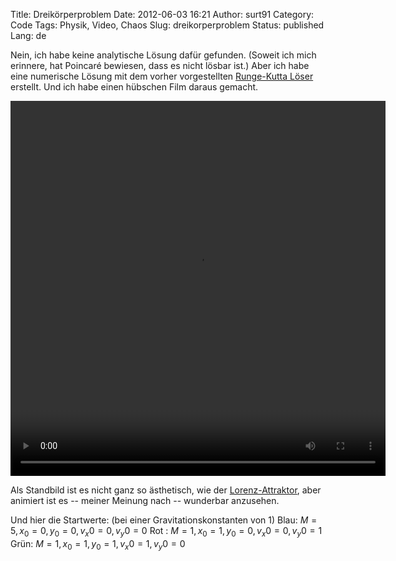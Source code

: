 Title: Dreikörperproblem
Date: 2012-06-03 16:21
Author: surt91
Category: Code
Tags: Physik, Video, Chaos
Slug: dreikorperproblem
Status: published
Lang: de

Nein, ich habe keine analytische Lösung dafür gefunden. (Soweit ich mich
erinnere, hat Poincaré bewiesen, dass es nicht lösbar ist.)
Aber ich habe eine numerische Lösung mit dem vorher vorgestellten
[Runge-Kutta Löser]({filename}/schmetterlingseffekt.md)
erstellt. Und ich habe einen hübschen Film daraus gemacht.

<video controls="controls" height="600" width="600">
<source src="/vid/dreiKorper.mp4" type="video/mp4"></source>
<source src="/vid/dreiKorper.webm" type="video/webm"></source>
Your browser does not support the video tag.
</video>

Als Standbild ist es nicht ganz so ästhetisch, wie der
[Lorenz-Attraktor]({filename}/schmetterlingseffekt.md),
aber animiert ist es -- meiner Meinung nach -- wunderbar anzusehen.

Und hier die Startwerte: (bei einer Gravitationskonstanten von 1)
Blau: $M=5, x_0=0, y_0=0, v_x0=0, v_y0=0$
Rot : $M=1, x_0=1, y_0=0, v_x0=0, v_y0=1$
Grün: $M=1, x_0=1, y_0=1, v_x0=1, v_y0=0$
